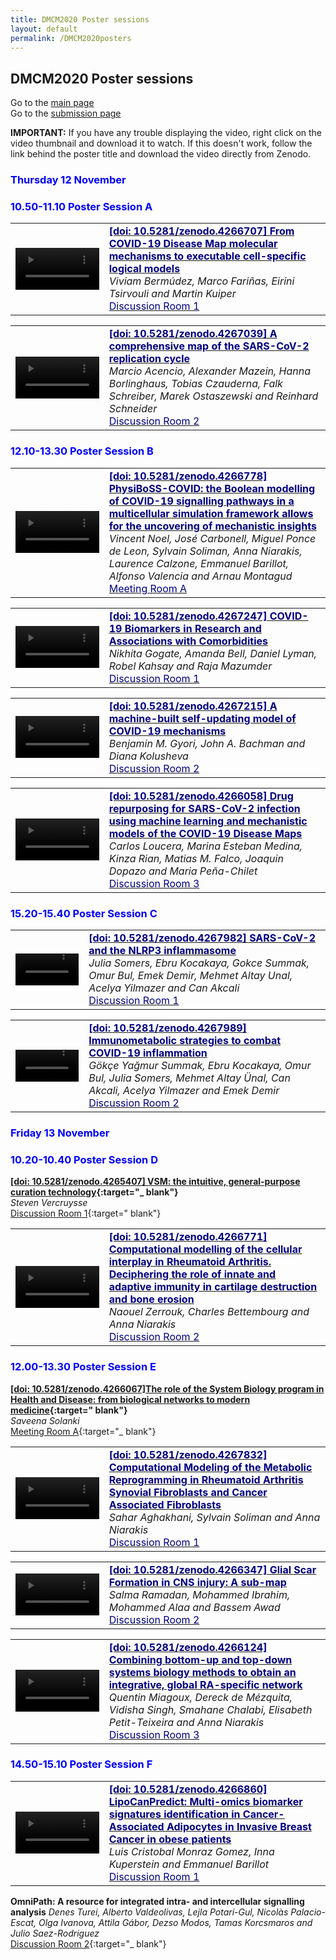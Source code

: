 ```yaml
---
title: DMCM2020 Poster sessions
layout: default
permalink: /DMCM2020posters
---
```


## DMCM2020 Poster sessions

Go to the [main page](https://disease-maps.org/DMCM2020)  
Go to the [submission page](https://disease-maps.org/DMCM2020submit)

**IMPORTANT:** If you have any trouble displaying the video, right click on the video thumbnail and download it to watch.
If this doesn't work, follow the link behind the poster title and download the video directly from Zenodo.

### <strong><font color="Blue">Thursday 12 November</font></strong>
### <strong><font color="Blue">10.50-11.10 Poster Session A</font></strong>

<table>
<tr>
<td style="width: 200px;">
<video width="100%" controls>
   <source src="/pages/events/DMCM2020_files/videos/Poster%20presentation%20recording%20DMCM2020_Bermudez-Fariñas.mp4" type="video/mp4">
</video>
</td>
<td style="width: 400px;">
<a href="https://doi.org/10.5281/zenodo.4266707" target="_blank">
  <strong><font color="Navy">[doi: 10.5281/zenodo.4266707] From COVID-19 Disease Map molecular mechanisms to executable cell-specific logical models</font></strong><br/>
</a>
<i>Viviam Bermúdez, Marco Fariñas, Eirini Tsirvouli and Martin Kuiper</i><br/>
<a href="https://unilu.webex.com/unilu/j.php?MTID=m5900afddeb5f319585e3dcb4d72ed6e4" target="_blank">
  <font color="Navy">Discussion Room 1</font><br/>
</a>
</td>
</tr>
</table> 

<table>
<tr>
<td style="width: 200px;">
<video width="100%" controls>
   <source src="/pages/events/DMCM2020_files/videos/sars-cov-2_replication_cell_cycle.mp4" type="video/mp4">
</video>
</td>
<td style="width: 400px;">
<a href="https://doi.org/10.5281/zenodo.4267039" target="_blank">
  <strong><font color="Navy">[doi: 10.5281/zenodo.4267039] A comprehensive map of the SARS-CoV-2 replication cycle</font></strong><br/>
</a>
<i>Marcio Acencio, Alexander Mazein, Hanna Borlinghaus, Tobias Czauderna, Falk Schreiber, Marek Ostaszewski and Reinhard Schneider</i><br/>
<a href="https://unilu.webex.com/unilu/j.php?MTID=m988a7225025bd3eb934c336d7b262299" target="_blank">
  <font color="Navy">Discussion Room 2</font><br/>
</a>
</td>
</tr>
</table> 

### <strong><font color="Blue">12.10-13.30 Poster Session B</font></strong>

<table>
<tr>
<td style="width: 200px;">
<video width="100%" controls>
   <source src="/pages/events/DMCM2020_files/videos/physiboss-covid.mp4" type="video/mp4">
</video>
</td>
<td style="width: 400px;">
<a href="https://doi.org/10.5281/zenodo.4266778" target="_blank">
  <strong><font color="Navy">[doi: 10.5281/zenodo.4266778] PhysiBoSS-COVID: the Boolean modelling of COVID-19 signalling pathways in a multicellular simulation framework allows for the uncovering of mechanistic insights</font></strong><br/>
</a>
<i>Vincent Noel, José Carbonell, Miguel Ponce de Leon, Sylvain Soliman, Anna Niarakis, Laurence Calzone, Emmanuel Barillot, Alfonso Valencia and Arnau Montagud</i><br/>
<a href="https://unilu.webex.com/unilu/j.php?MTID=mf57af1440a92c6ed3df9eb8820f63e50" target="_blank">
  <font color="Navy">Meeting Room A</font><br/>
</a>
</td>
</tr>
</table> 

<table>
<tr>
<td style="width: 200px;">
<video width="100%" controls>
   <source src="/pages/events/DMCM2020_files/videos/COVID19%20Biomarker%20Resource%20Nikhita%20Gogate.mp4" type="video/mp4">
</video>
</td>
<td style="width: 400px;">
<a href="https://doi.org/10.5281/zenodo.4267247" target="_blank">
  <strong><font color="Navy">[doi: 10.5281/zenodo.4267247] COVID-19 Biomarkers in Research and Associations with Comorbidities</font></strong><br/>
</a>
<i>Nikhita Gogate, Amanda Bell, Daniel Lyman, Robel Kahsay and Raja Mazumder</i><br/>
<a href="https://unilu.webex.com/unilu/j.php?MTID=m5900afddeb5f319585e3dcb4d72ed6e4" target="_blank">
  <font color="Navy">Discussion Room 1</font><br/>
</a>
</td>
</tr>
</table> 

<table>
<tr>
<td style="width: 200px;">
<video width="100%" controls>
   <source src="/pages/events/DMCM2020_files/videos/2020-11-12_gyori_disease_maps_poster_talk.mp4" type="video/mp4">
</video>
</td>
<td style="width: 400px;">
<a href="https://doi.org/10.5281/zenodo.4267215" target="_blank">
  <strong><font color="Navy">[doi: 10.5281/zenodo.4267215] A machine-built self-updating model of COVID-19 mechanisms</font></strong><br/>
</a>
<i>Benjamin M. Gyori, John A. Bachman and Diana Kolusheva</i><br/>
<a href="https://unilu.webex.com/unilu/j.php?MTID=m988a7225025bd3eb934c336d7b262299" target="_blank">
  <font color="Navy">Discussion Room 2</font><br/>
</a>
</td>
</tr>
</table> 

<table>
<tr>
<td style="width: 200px;">
<video width="100%" controls>
   <source src="/pages/events/DMCM2020_files/videos/loucera_carlos_dm2020_talk.mp4" type="video/mp4">
</video>
</td>
<td style="width: 400px;">
<a href="https://doi.org/10.5281/zenodo.4266058" target="_blank">
  <strong><font color="Navy">[doi: 10.5281/zenodo.4266058] Drug repurposing for SARS-CoV-2 infection using machine learning and mechanistic models of the COVID-19 Disease Maps</font></strong><br/>
</a>
<i>Carlos Loucera, Marina Esteban Medina, Kinza Rian, Matias M. Falco, Joaquin Dopazo and Maria Peña-Chilet</i><br/>
<a href="https://unilu.webex.com/unilu/j.php?MTID=mdc2c219e3c1af6853ca9308d654f6dcf" target="_blank">
  <font color="Navy">Discussion Room 3</font><br/>
</a>
</td>
</tr>
</table> 

### <strong><font color="Blue">15.20-15.40 Poster Session C</font></strong>

<table>
<tr>
<td style="width: 120px;">
<video width="100%" controls>
   <source src="[file]" type="video/mp4">
</video>
</td>
<td style="width: 400px;">
<a href="https://doi.org/10.5281/zenodo.4267982" target="_blank">
  <strong><font color="Navy">[doi: 10.5281/zenodo.4267982] SARS-CoV-2 and the NLRP3 inflammasome</font></strong><br/>
</a>
<i>Julia Somers, Ebru Kocakaya, Gokce Summak, Omur Bul, Emek Demir, Mehmet Altay Unal, Acelya Yilmazer and Can Akcali</i><br/>
<a href="https://unilu.webex.com/unilu/j.php?MTID=m5900afddeb5f319585e3dcb4d72ed6e4" target="_blank">
  <font color="Navy">Discussion Room 1</font><br/>
</a>
</td>
</tr>
</table> 

<table>
<tr>
<td style="width: 120px;">
<video width="100%" controls>
   <source src="[file]" type="video/mp4">
</video>
</td>
<td style="width: 400px;">
<a href="https://doi.org/10.5281/zenodo.4267989" target="_blank">
  <strong><font color="Navy">[doi: 10.5281/zenodo.4267989] Immunometabolic strategies to combat COVID-19 inflammation</font></strong><br/>
</a>
<i>Gökçe Yağmur Summak, Ebru Kocakaya, Omur Bul, Julia Somers, Mehmet Altay Ünal, Can Akcali, Acelya Yilmazer and Emek Demir</i><br/>
<a href="https://unilu.webex.com/unilu/j.php?MTID=m988a7225025bd3eb934c336d7b262299" target="_blank">
  <font color="Navy">Discussion Room 2</font><br/>
</a>
</td>
</tr>
</table> 

### <strong><font color="Blue">Friday 13 November</font></strong>
### <strong><font color="Blue">10.20-10.40 Poster Session D</font></strong>

**[[doi: 10.5281/zenodo.4265407] VSM: the intuitive, general-purpose curation technology](https://doi.org/10.5281/zenodo.4265407){:target="_ blank"}**  
*Steven Vercruysse*  
[Discussion Room 1](https://unilu.webex.com/unilu/j.php?MTID=m5900afddeb5f319585e3dcb4d72ed6e4){:target=" blank"}

<table>
<tr>
<td style="width: 200px;">
<video width="100%" controls>
   <source src="/pages/events/DMCM2020_files/videos/Video_DMCM_Zerrouk.mp4" type="video/mp4">
</video>
</td>
<td style="width: 400px;">
<a href="https://doi.org/10.5281/zenodo.4266771" target="_blank">
  <strong><font color="Navy">[doi: 10.5281/zenodo.4266771] Computational modelling of the cellular interplay in Rheumatoid Arthritis. Deciphering the role of innate and adaptive immunity in cartilage destruction and bone erosion</font></strong><br/>
</a>
<i>Naouel Zerrouk, Charles Bettembourg and Anna Niarakis</i><br/>
<a href="https://unilu.webex.com/unilu/j.php?MTID=m988a7225025bd3eb934c336d7b262299" target="_blank">
  <font color="Navy">Discussion Room 2</font><br/>
</a>
</td>
</tr>
</table> 

### <strong><font color="Blue">12.00-13.30 Poster Session E</font></strong>

**[[doi: 10.5281/zenodo.4266067]The role of the System Biology program in Health and Disease: from biological networks to modern medicine](https://doi.org/10.5281/zenodo.4266067){:target=" blank"}**  
*Saveena Solanki*  
[Meeting Room A](https://unilu.webex.com/unilu/j.php?MTID=mf57af1440a92c6ed3df9eb8820f63e50){:target="_ blank"}

<table>
<tr>
<td style="width: 200px;">
<video width="100%" controls>
   <source src="/pages/events/DMCM2020_files/videos/DMCM_Video.mp4" type="video/mp4">
</video>
</td>
<td style="width: 400px;">
<a href="https://doi.org/10.5281/zenodo.4267832" target="_blank">
  <strong><font color="Navy">[doi: 10.5281/zenodo.4267832] Computational Modeling of the Metabolic Reprogramming in Rheumatoid Arthritis Synovial Fibroblasts and Cancer Associated Fibroblasts</font></strong><br/>
</a>
<i>Sahar Aghakhani, Sylvain Soliman and Anna Niarakis</i><br/>
<a href="https://unilu.webex.com/unilu/j.php?MTID=m5900afddeb5f319585e3dcb4d72ed6e4" target="_blank">
  <font color="Navy">Discussion Room 1</font><br/>
</a>
</td>
</tr>
</table> 

<table>
<tr>
<td style="width: 200px;">
<video width="100%" controls>
   <source src="/pages/events/DMCM2020_files/videos/Glial%20Scar%20in%20CNS%20injury%20Presentation%2011-10-20%20-%20Salma%20Ramadan.mp4" type="video/mp4">
</video>
</td>
<td style="width: 400px;">
<a href="https://doi.org/10.5281/zenodo.4266347" target="_blank">
  <strong><font color="Navy">[doi: 10.5281/zenodo.4266347] Glial Scar Formation in CNS injury: A sub-map</font></strong><br/>
</a>
<i>Salma Ramadan, Mohammed Ibrahim, Mohammed Alaa and Bassem Awad</i><br/>
<a href="https://unilu.webex.com/unilu/j.php?MTID=m988a7225025bd3eb934c336d7b262299" target="_blank">
  <font color="Navy">Discussion Room 2</font><br/>
</a>
</td>
</tr>
</table> 

<table>
<tr>
<td style="width: 200px;">
<video width="100%" controls>
   <source src="/pages/events/DMCM2020_files/videos/presentation_quentin_miagoux_DCMC.mp4" type="video/mp4">
</video>
</td>
<td style="width: 400px;">
<a href="https://doi.org/10.5281/zenodo.4266124" target="_blank">
  <strong><font color="Navy">[doi: 10.5281/zenodo.4266124] Combining bottom-up and top-down systems biology methods to obtain an integrative, global RA-specific network</font></strong><br/>
</a>
<i>Quentin Miagoux, Dereck de Mézquita, Vidisha Singh, Smahane Chalabi, Elisabeth Petit-Teixeira and Anna Niarakis</i><br/>
<a href="https://unilu.webex.com/unilu/j.php?MTID=mdc2c219e3c1af6853ca9308d654f6dcf" target="_blank">
  <font color="Navy">Discussion Room 3</font><br/>
</a>
</td>
</tr>
</table> 

### <strong><font color="Blue">14.50-15.10 Poster Session F</font></strong>

<table>
<tr>
<td style="width: 200px;">
<video width="100%" controls>
   <source src="/pages/events/DMCM2020_files/videos/LipoCanPredict_DMCM2020_Poster_Presentation_LCMG.mp4" type="video/mp4">
</video>
</td>
<td style="width: 400px;">
<a href="https://doi.org/10.5281/zenodo.4266860" target="_blank">
  <strong><font color="Navy">[doi: 10.5281/zenodo.4266860] LipoCanPredict: Multi-omics biomarker signatures identification in Cancer-Associated Adipocytes in Invasive Breast Cancer in obese patients</font></strong><br/>
</a>
<i>Luis Cristobal Monraz Gomez, Inna Kuperstein and Emmanuel Barillot</i><br/>
<a href="https://unilu.webex.com/unilu/j.php?MTID=m5900afddeb5f319585e3dcb4d72ed6e4" target="_blank">
  <font color="Navy">Discussion Room 1</font><br/>
</a>
</td>
</tr>
</table> 

**OmniPath: A resource for integrated intra- and intercellular signalling analysis** 
*Denes Turei, Alberto Valdeolivas, Lejla Potari-Gul, Nicolàs Palacio-Escat, Olga Ivanova, Attila Gábor, Dezso Modos, Tamas Korcsmaros and Julio Saez-Rodriguez*  
[Discussion Room 2](https://unilu.webex.com/unilu/j.php?MTID=m988a7225025bd3eb934c336d7b262299){:target="_ blank"}
